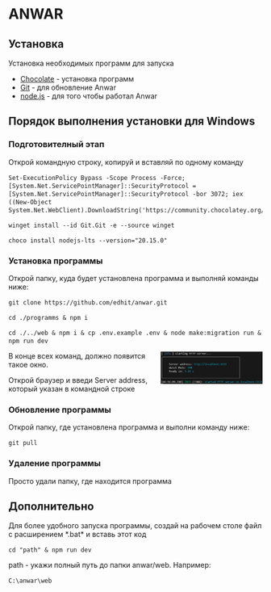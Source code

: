 # ANWAR
## Установка
Установка необходимых программ для запуска
- [Chocolate](https://chocolatey.org/install#individual) -  установка программ
- [Git](https://git-scm.com/download/win) - для обновление Anwar
- [node.js](https://nodejs.org/en/download/package-manager) - для того чтобы работал Anwar
## Порядок выполнения установки для Windows
### Подготовителный этап
Открой командную строку, копируй и вставляй по одному команду
```
Set-ExecutionPolicy Bypass -Scope Process -Force; [System.Net.ServicePointManager]::SecurityProtocol = [System.Net.ServicePointManager]::SecurityProtocol -bor 3072; iex ((New-Object System.Net.WebClient).DownloadString('https://community.chocolatey.org/install.ps1'))
```
```
winget install --id Git.Git -e --source winget
```
```
choco install nodejs-lts --version="20.15.0"
```
### Установка программы
Открой папку, куда будет установлена программа и выполняй команды ниже:
```
git clone https://github.com/edhit/anwar.git
```
```
cd ./programms & npm i
```
```
cd ./../web & npm i & cp .env.example .env & node make:migration run & npm run dev
```
<img align="right" width="40%" src="https://raw.githubusercontent.com/edhit/anwar/main/public/server.jpg">

В конце всех команд, должно появится такое окно.


Открой браузер и введи Server address, который указан в командной строке

### Обновление программы
Открой папку, где установлена программа и выполни команду ниже:
```
git pull
```
### Удаление программы
Просто удали папку, где находится программа
## Дополнительно
Для более удобного запуска программы, создай на рабочем столе файл с расширением \*.bat\* и вставь этот код 
```
cd "path" & npm run dev
```
path - укажи полный путь до папки anwar/web. Например:
```
C:\anwar\web
```
